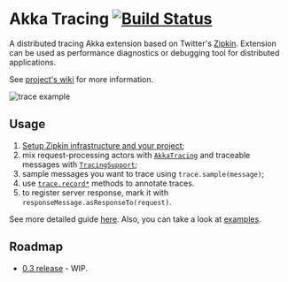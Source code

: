 Akka Tracing  [![Build Status](https://travis-ci.org/levkhomich/akka-tracing.png?branch=master)](https://travis-ci.org/levkhomich/akka-tracing)
============

A distributed tracing Akka extension based on Twitter's [Zipkin](http://twitter.github.io/zipkin/).
Extension can be used as performance diagnostics or debugging tool for distributed applications.

See [project's wiki](https://github.com/levkhomich/akka-tracing/wiki) for more information.

![trace example](https://raw.githubusercontent.com/levkhomich/akka-tracing/gh-pages/screenshots/timeline.png)

Usage
-----

1. [Setup Zipkin infrastructure and your project](https://github.com/levkhomich/akka-tracing/wiki/Setup);
1. mix request-processing actors with [`AkkaTracing`](https://github.com/levkhomich/akka-tracing/blob/master/core/src/main/scala/com/github/levkhomich/akka/tracing/ActorTracing.scala) and
  traceable messages with [`TracingSupport`](https://github.com/levkhomich/akka-tracing/blob/master/core/src/main/scala/com/github/levkhomich/akka/tracing/TracingSupport.scala);
1. sample messages you want to trace using `trace.sample(message)`;
1. use [`trace.record*`](https://github.com/levkhomich/akka-tracing/blob/master/core/src/main/scala/com/github/levkhomich/akka/tracing/TracingExtension.scala#L58) methods to annotate traces.
1. to register server response, mark it with `responseMessage.asResponseTo(request)`.

See more detailed guide [here](https://github.com/levkhomich/akka-tracing/wiki/Overview).
Also, you can take a look at [examples](https://github.com/levkhomich/akka-tracing/tree/master/examples/src/main).

Roadmap
-------

- [0.3 release](https://github.com/levkhomich/akka-tracing/issues?milestone=3) - WIP.
